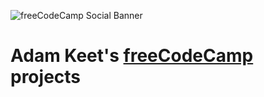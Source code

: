 ![freeCodeCamp Social Banner](https://s3.amazonaws.com/freecodecamp/wide-social-banner.png)

Adam Keet's [freeCodeCamp](https://github.com/freecodecamp) projects
=================================
